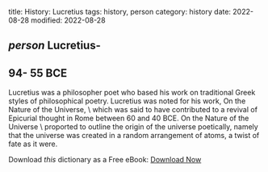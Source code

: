 title: History: Lucretius
tags: history, person
category: history
date: 2022-08-28
modified: 2022-08-28

## _person_  Lucretius-
  94-
55 BCE
-
Lucretius was a philosopher
poet who based his work on traditional Greek styles of philosophical
poetry.   Lucretius was noted for his work,   On the Nature of the
Universe, \ which was said to have contributed to a revival of
Epicurial thought in Rome between   60
 and   40 BCE.
    On
the Nature of the Universe \ proported to outline the origin of the
universe poetically, namely that the universe was created in a random
arrangement of atoms, a twist of fate as it were.


Download *this* dictionary as a Free eBook: [Download Now]({static}static/CairnsHistoryDictionary.pdf)


